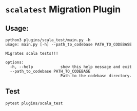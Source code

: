 # `scalatest` Migration Plugin 

## Usage: 
```
python3 plugins/scala_test/main.py -h
usage: main.py [-h] --path_to_codebase PATH_TO_CODEBASE

Migrates scala tests!!!

options:
  -h, --help            show this help message and exit
  --path_to_codebase PATH_TO_CODEBASE
                        Path to the codebase directory.
```

## Test
```
pytest plugins/scala_test
```
